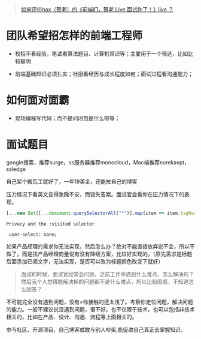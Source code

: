 > [如何评价hax（贺老）的《前端们，贺老 Live 面试你了！》live ？](https://www.zhihu.com/question/53175578)

# 团队希望招怎样的前端工程师


- 校招不看经验，笔试看算法题目、计算机常识等；主要用于一个筛选，比如比较聪明

- 前端基础知识必须扎实；社招看经历与成长程度如何；面试过程看沟通能力；

# 如何面对面霸

- 现场编程写代码；而不是问闭包是什么呀等；

# 面试题目

google搜索，推荐surge，ss服务器推荐monocloud，Mac端推荐eurekavpt，ssledge


自己架个搬瓦工就好了，一年19美金，还能放自己的博客


压力情况下看英文变得急躁不安，而错失答案。面试官会看你在压力情况下的表现。


```js
[...new Set([...document.querySelectorAll("*")].map(item => item.tagName))].length
```

```
Privacy and the :visited selector
```

```
 user-select: none;
```


如果产品经理的需求你无法实现，然后怎么办？绝对不能直接放弃说不会，所以不做了。而是找产品经理商量说有没有降级方案，比较好实现的。（原先需求是标题后面添加已阅文字，无法实现，是否可以改为标题颜色改变下就好）

> 面试的时候，面试官经常会问到，之前工作中遇到什么难点，怎么解决的？然后我个人觉得能解决掉的问题都不是什么难点，所以比较困惑，不知道怎么回答？

不可能完全没有遇到问题，没有=你接触的还太浅了。考察你定位问题，解决问题的能力。一般不建议说没遇到问题，很不好。也不仅限于技术，也可以包括非技术相关的，比如在产品、设计、沟通、流程等上面相关的。

参与社区、开源项目、自己博客或敢与别人吵架,能促进自己真正去掌握知识。


